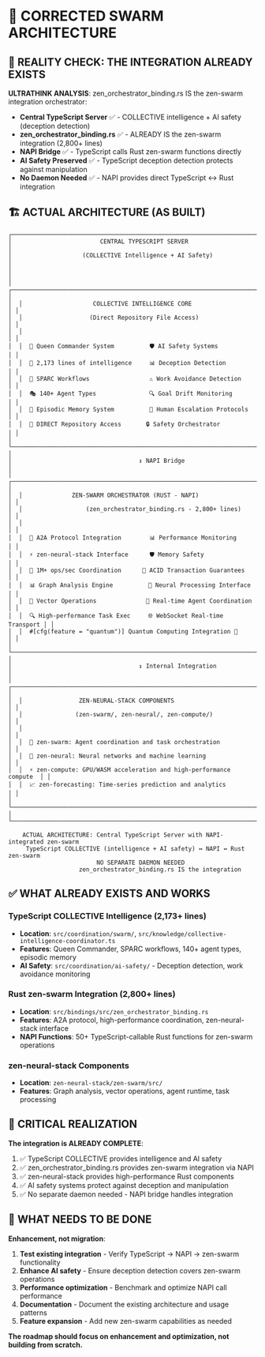 # 🚀 CORRECTED SWARM ARCHITECTURE

## 🎯 **REALITY CHECK: THE INTEGRATION ALREADY EXISTS**

**ULTRATHINK ANALYSIS**: zen_orchestrator_binding.rs IS the zen-swarm integration orchestrator:

- **Central TypeScript Server** ✅ - COLLECTIVE intelligence + AI safety (deception detection)
- **zen_orchestrator_binding.rs** ✅ - ALREADY IS the zen-swarm integration (2,800+ lines)
- **NAPI Bridge** ✅ - TypeScript calls Rust zen-swarm functions directly
- **AI Safety Preserved** ✅ - TypeScript deception detection protects against manipulation
- **No Daemon Needed** ✅ - NAPI provides direct TypeScript ↔ Rust integration

## 🏗️ **ACTUAL ARCHITECTURE (AS BUILT)**

```
┌─────────────────────────────────────────────────────────────────────────┐
│                         CENTRAL TYPESCRIPT SERVER                       │
│                    (COLLECTIVE Intelligence + AI Safety)                │
│                                                                         │
│  ┌─────────────────────────────────────────────────────────────────────┐ │
│  │                    COLLECTIVE INTELLIGENCE CORE                     │ │
│  │                   (Direct Repository File Access)                   │ │
│  │                                                                     │ │
│  │  👑 Queen Commander System          🛡️ AI Safety Systems            │ │
│  │  🧠 2,173 lines of intelligence     📊 Deception Detection          │ │
│  │  🔄 SPARC Workflows                 ⚠️ Work Avoidance Detection     │ │
│  │  🎭 140+ Agent Types               🔍 Goal Drift Monitoring         │ │
│  │  💾 Episodic Memory System          🚨 Human Escalation Protocols   │ │
│  │  📂 DIRECT Repository Access       🔒 Safety Orchestrator           │ │
│  └─────────────────────────────────────────────────────────────────────┘ │
│                                    ↕ NAPI Bridge                          │
│  ┌─────────────────────────────────────────────────────────────────────┐ │
│  │              ZEN-SWARM ORCHESTRATOR (RUST - NAPI)                  │ │
│  │                  (zen_orchestrator_binding.rs - 2,800+ lines)      │ │
│  │                                                                     │ │
│  │  🔗 A2A Protocol Integration        📊 Performance Monitoring       │ │
│  │  ⚡ zen-neural-stack Interface      🛡️ Memory Safety               │ │
│  │  🚀 1M+ ops/sec Coordination      💾 ACID Transaction Guarantees    │ │
│  │  📊 Graph Analysis Engine          🧠 Neural Processing Interface   │ │
│  │  🎯 Vector Operations              🔄 Real-time Agent Coordination  │ │
│  │  🔍 High-performance Task Exec     🌐 WebSocket Real-time Transport │ │
│  │  #[cfg(feature = "quantum")] Quantum Computing Integration 🔬      │ │
│  └─────────────────────────────────────────────────────────────────────┘ │
│                                    ↕ Internal Integration               │
│  ┌─────────────────────────────────────────────────────────────────────┐ │
│  │                ZEN-NEURAL-STACK COMPONENTS                          │ │
│  │               (zen-swarm/, zen-neural/, zen-compute/)               │ │
│  │                                                                     │ │
│  │  🔬 zen-swarm: Agent coordination and task orchestration            │ │
│  │  🧠 zen-neural: Neural networks and machine learning                │ │
│  │  ⚡ zen-compute: GPU/WASM acceleration and high-performance compute  │ │
│  │  📈 zen-forecasting: Time-series prediction and analytics           │ │
│  └─────────────────────────────────────────────────────────────────────┘ │
└─────────────────────────────────────────────────────────────────────────┘

    ACTUAL ARCHITECTURE: Central TypeScript Server with NAPI-integrated zen-swarm
     TypeScript COLLECTIVE (intelligence + AI safety) ↔ NAPI ↔ Rust zen-swarm
                         NO SEPARATE DAEMON NEEDED
                    zen_orchestrator_binding.rs IS the integration
```

## ✅ **WHAT ALREADY EXISTS AND WORKS**

### **TypeScript COLLECTIVE Intelligence (2,173+ lines)**

- **Location**: `src/coordination/swarm/`, `src/knowledge/collective-intelligence-coordinator.ts`
- **Features**: Queen Commander, SPARC workflows, 140+ agent types, episodic memory
- **AI Safety**: `src/coordination/ai-safety/` - Deception detection, work avoidance monitoring

### **Rust zen-swarm Integration (2,800+ lines)**

- **Location**: `src/bindings/src/zen_orchestrator_binding.rs`
- **Features**: A2A protocol, high-performance coordination, zen-neural-stack interface
- **NAPI Functions**: 50+ TypeScript-callable Rust functions for zen-swarm operations

### **zen-neural-stack Components**

- **Location**: `zen-neural-stack/zen-swarm/src/`
- **Features**: Graph analysis, vector operations, agent runtime, task processing

## 🚨 **CRITICAL REALIZATION**

**The integration is ALREADY COMPLETE**:

1. ✅ TypeScript COLLECTIVE provides intelligence and AI safety
2. ✅ zen_orchestrator_binding.rs provides zen-swarm integration via NAPI
3. ✅ zen-neural-stack provides high-performance Rust components
4. ✅ AI safety systems protect against deception and manipulation
5. ✅ No separate daemon needed - NAPI bridge handles integration

## 🎯 **WHAT NEEDS TO BE DONE**

**Enhancement, not migration**:

1. **Test existing integration** - Verify TypeScript → NAPI → zen-swarm functionality
2. **Enhance AI safety** - Ensure deception detection covers zen-swarm operations
3. **Performance optimization** - Benchmark and optimize NAPI call performance
4. **Documentation** - Document the existing architecture and usage patterns
5. **Feature expansion** - Add new zen-swarm capabilities as needed

**The roadmap should focus on enhancement and optimization, not building from scratch.**
